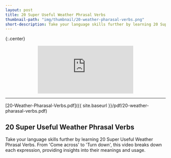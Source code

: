 ```yaml
---
layout: post
title: 20 Super Useful Weather Phrasal Verbs
thumbnail-path: "img/thumbnail/20-weather-pharasal-verbs.png"
short-description: Take your language skills further by learning 20 Super Useful Weather Phrasal Verbs You Need To Know.
---
```


{:.center}

<div style="text-align:center;width:100%">
<iframe
src="https://www.youtube.com/embed/Bn9leZK0ObQ" 
frameborder="0" 
allow="accelerometer; autoplay; encrypted-media; gyroscope; picture-in-picture" 
allowfullscreen></iframe>
</div>

<hr/>

[20-Weather-Pharasal-Verbs.pdf]({{ site.baseurl }}/pdf/20-weather-pharasal-verbs.pdf)

## 20 Super Useful Weather Phrasal Verbs

Take your language skills further by learning 20 Super Useful Weather Phrasal Verbs. From 'Come across' to 'Turn down', this video breaks down each expression, providing insights into their meanings and usage.

